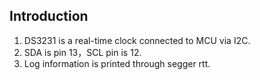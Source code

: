 ## Introduction

1. DS3231 is a real-time clock connected to MCU via I2C.
2. SDA is pin 13，SCL pin is 12.
3. Log information is printed through segger rtt.

